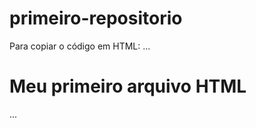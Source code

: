 # primeiro-repositorio

Para copiar o código em HTML:
...
<html>
  <h1>Meu primeiro arquivo HTML </h1>
  </html>
  ...
